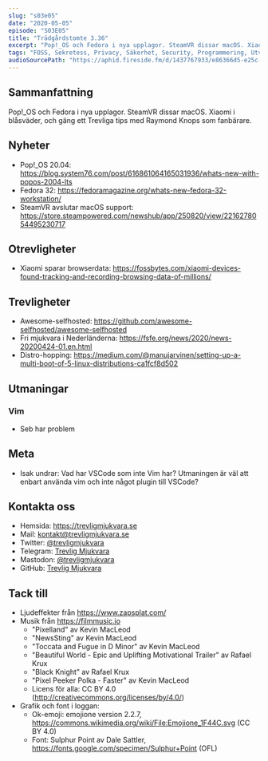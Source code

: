 ```yaml
---
slug: "s03e05"
date: "2020-05-05"
episode: "S03E05"
title: "Trädgårdstomte 3.36"
excerpt: "Pop!_OS och Fedora i nya upplagor. SteamVR dissar macOS. Xiaomi i blåsväder, och gäng ett Trevliga tips med Raymond Knops som fanbärare."
tags: "FOSS, Sekretess, Privacy, Säkerhet, Security, Programmering, Utveckling, RaspberryPi, PinePhone, Technology, Linux, Open Source, git, vim, Arch, Fedora, Pop!_OS, SteamVR, macOS, FSFE, Xiaomi, VsCode"
audioSourcePath: "https://aphid.fireside.fm/d/1437767933/e86366d5-e25c-4aab-9a13-33b7144ac160/0ba3b7c3-0455-499a-ac7b-0cf9022a55f8.mp3"
---
```


## Sammanfattning
Pop!\_OS och Fedora i nya upplagor. SteamVR dissar macOS. Xiaomi i blåsväder, och gäng ett Trevliga tips med Raymond Knops som fanbärare.

## Nyheter
- Pop!_OS 20.04: https://blog.system76.com/post/616861064165031936/whats-new-with-popos-2004-lts
- Fedora 32: https://fedoramagazine.org/whats-new-fedora-32-workstation/
- SteamVR avslutar macOS support: https://store.steampowered.com/newshub/app/250820/view/2216278054495230717

## Otrevligheter
- Xiaomi sparar browserdata: https://fossbytes.com/xiaomi-devices-found-tracking-and-recording-browsing-data-of-millions/

## Trevligheter
- Awesome-selfhosted: https://github.com/awesome-selfhosted/awesome-selfhosted
- Fri mjukvara i Nederländerna: https://fsfe.org/news/2020/news-20200424-01.en.html
- Distro-hopping: https://medium.com/@manujarvinen/setting-up-a-multi-boot-of-5-linux-distributions-ca1fcf8d502

## Utmaningar
### Vim
- Seb har problem

## Meta
- Isak undrar: Vad har VSCode som inte Vim har? Utmaningen är väl att enbart använda vim och inte något plugin till VSCode?

## Kontakta oss
- Hemsida: https://trevligmjukvara.se
- Mail: kontakt@trevligmjukvara.se
- Twitter: [@trevligmjukvara](https://twitter.com/trevligmjukvara)
- Telegram: [Trevlig Mjukvara](https://t.me/trevligmjukvara)
- Mastodon: [@trevligmjukvara](https://mastodon.linuxkompis.se/@trevligmjukvara)
- GitHub: [Trevlig Mjukvara](https://github.com/trevligmjukvara)

## Tack till

- Ljudeffekter från https://www.zapsplat.com/
- Musik från https://filmmusic.io
  - "Pixelland" av Kevin MacLeod
  - "NewsSting" av Kevin MacLeod
  - "Toccata and Fugue in D Minor" av Kevin MacLeod
  - "Beautiful World - Epic and Uplifting Motivational Trailer" av Rafael Krux
  - "Black Knight" av Rafael Krux
  - "Pixel Peeker Polka - Faster" av Kevin MacLeod
  - Licens för alla: CC BY 4.0 (http://creativecommons.org/licenses/by/4.0/)
- Grafik och font i loggan:
  - Ok-emoji: emojione version 2.2.7, https://commons.wikimedia.org/wiki/File:Emojione_1F44C.svg (CC BY 4.0)
  - Font: Sulphur Point av Dale Sattler, https://fonts.google.com/specimen/Sulphur+Point (OFL)
